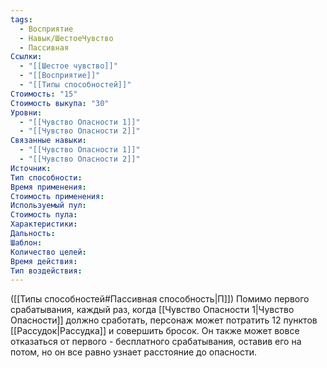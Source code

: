 ```yaml
---
tags:
  - Восприятие
  - Навык/ШестоеЧувство
  - Пассивная
Ссылки:
  - "[[Шестое чувство]]"
  - "[[Восприятие]]"
  - "[[Типы способностей]]"
Стоимость: "15"
Стоимость выкупа: "30"
Уровни:
  - "[[Чувство Опасности 1]]"
  - "[[Чувство Опасности 2]]"
Связанные навыки:
  - "[[Чувство Опасности 1]]"
  - "[[Чувство Опасности 2]]"
Источник:
Тип способности:
Время применения:
Стоимость применения:
Используемый пул:
Стоимость пула:
Характеристики:
Дальность:
Шаблон:
Количество целей:
Время действия:
Тип воздействия:
---
```

([[Типы способностей#Пассивная способность|П]]) Помимо первого срабатывания, каждый раз, когда [[Чувство Опасности 1|Чувство Опасности]] должно сработать, персонаж может потратить 12 пунктов [[Рассудок|Рассудка]] и совершить бросок. Он также может вовсе отказаться от первого - бесплатного срабатывания, оставив его на потом, но он все равно узнает расстояние до опасности. 